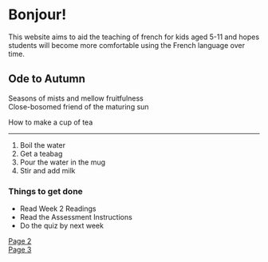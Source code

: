 <h1> Bonjour!</h1> 

<p>This website aims to aid the teaching of french for kids aged 5-11 and hopes students will become more comfortable using the French language over time.</p>


<h2> Ode to Autumn</h2> 

<p>
  Seasons of mists and mellow fruitfulness<br>
  Close-bosomed friend of the maturing sun<br>
  </p>
  <p>How to make a cup of tea</p>
  <hr>
  <ol>
  <li>Boil the water </li>
  <li>Get a teabag </li>
  <li>Pour the water in the mug </li>
  <li>Stir and add milk </li>
   
  </ol>

  <h3> Things to get done</h3> 
  <ul>
  <li>Read Week 2 Readings</li>
  <li>Read the Assessment Instructions</li>
  <li>Do the quiz by next week</li>
   
  </ul>

<p> 
  <a href="page2.html">Page 2</a> <br>
  <a href="page3.html">Page 3</a>
</p>
